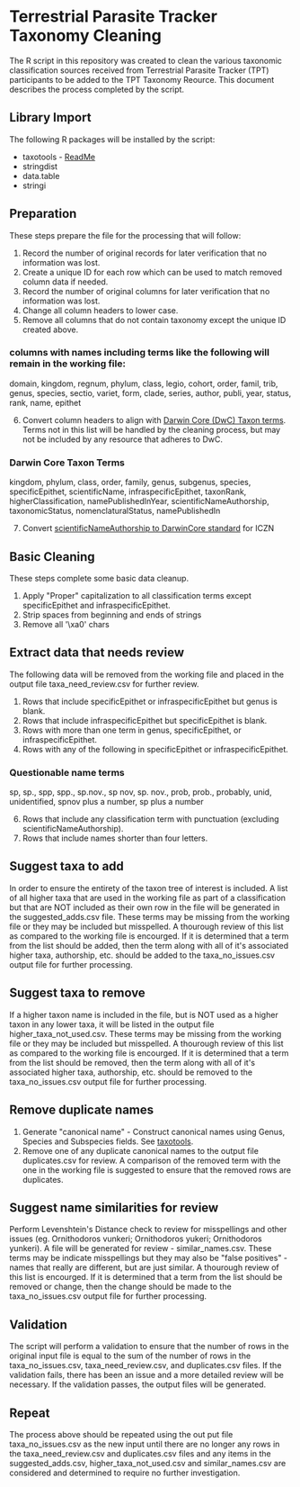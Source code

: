 # Terrestrial Parasite Tracker Taxonomy Cleaning

The R script in this repository was created to clean the various taxonomic classification sources received from Terrestrial Parasite Tracker (TPT) participants to be added to the TPT Taxonomy Reource. This document describes the process completed by the script.

## Library Import
The following R packages will be installed by the script:

 - taxotools - [ReadMe](https://github.com/vijaybarve/taxotools/commit/7dfa7a0fbde290966482bf8741b042c80efbff19?branch=7dfa7a0fbde290966482bf8741b042c80efbff19&diff=unified&short_path=b335630#diff-b335630551682c19a781afebcf4d07bf978fb1f8ac04c6bf87428ed5106870f5)
 - stringdist
 - data.table
 - stringi

## Preparation
These steps prepare the file for the processing that will follow:

1. Record the number of original records for later verification that no information was lost.
2. Create a unique ID for each row which can be used to match removed column data if needed.
3. Record the number of original columns for later verification that no information was lost.
4. Change all column headers to lower case.
5. Remove all columns that do not contain taxonomy except the unique ID created above. 

### columns with names including terms like the following will remain in the working file:
domain, kingdom, regnum, phylum, class, legio, cohort, order, famil, trib, genus, species, sectio, variet, form, clade, series, author, publi, year, status, rank, name, epithet

6. Convert column headers to align with <a href="https://dwc.tdwg.org/terms/#taxon" class="external">Darwin Core (DwC) Taxon terms</a>. Terms not in this list will be handled by the cleaning process, but may not be included by any resource that adheres to DwC.

### Darwin Core Taxon Terms 
kingdom, phylum, class, order, family, genus, subgenus, species, specificEpithet, scientificName, infraspecificEpithet, taxonRank, higherClassification, namePublishedInYear, scientificNameAuthorship, taxonomicStatus, nomenclaturalStatus, namePublishedIn

7. Convert <a href="https://dwc.tdwg.org/terms/#dwc:scientificNameAuthorship" class="external">scientificNameAuthorship to DarwinCore standard</a> for ICZN

## Basic Cleaning
These steps complete some basic data cleanup.

1. Apply "Proper" capitalization to all classification terms except specificEpithet and infraspecificEpithet.
2. Strip spaces from beginning and ends of strings
3. Remove all '\xa0' chars

## Extract data that needs review
The following data will be removed from the working file and placed in the output file taxa_need_review.csv for further review.

1. Rows that include specificEpithet or infraspecificEpithet but genus is blank.
2. Rows that include infraspecificEpithet but specificEpithet is blank.
3. Rows with more than one term in genus, specificEpithet, or infraspecificEpithet.
5. Rows with any of the following in specificEpithet or infraspecificEpithet.

### Questionable name terms
sp, sp., spp, spp., sp.nov., sp nov, sp. nov., prob, prob., probably, unid, unidentified, spnov plus a number, sp plus a number

6. Rows that include any classification term with punctuation (excluding scientificNameAuthorship).
7. Rows that include names shorter than four letters.

## Suggest taxa to add
In order to ensure the entirety of the taxon tree of interest is included. A list of all higher taxa that are used in the working file as part of a classification but that are NOT included as their own row in the file will be generated in the suggested_adds.csv file. These terms may be missing from the working file or they may be included but misspelled. A thourough review of this list as compared to the working file is encourged. If it is determined that a term from the list should be added, then the term along with all of it's associated higher taxa, authorship, etc. should be added to the taxa_no_issues.csv output file for further processing.

## Suggest taxa to remove
If a higher taxon name is included in the file, but is NOT used as a higher taxon in any lower taxa, it will be listed in the output file higher_taxa_not_used.csv. These terms may be missing from the working file or they may be included but misspelled. A thourough review of this list as compared to the working file is encourged. If it is determined that a term from the list should be removed, then the term along with all of it's associated higher taxa, authorship, etc. should be removed to the taxa_no_issues.csv output file for further processing.

## Remove duplicate names
1. Generate "canonical name" - Construct canonical names using Genus, Species and Subspecies fields. See [taxotools](https://github.com/vijaybarve/taxotools/blob/master/man/cast_canonical.Rd).
2. Remove one of any duplicate canonical names to the output file duplicates.csv for review. A comparison of the removed term with the one in the working file is suggested to ensure that the removed rows are duplicates.

## Suggest name similarities for review
Perform Levenshtein's Distance check  to review for misspellings and other issues (eg. Ornithodoros vunkeri; Ornithodoros yukeri; Ornithodoros yunkeri). A file will be generated for review - similar_names.csv. These terms may be indicate misspellings but they may also be "false positives" - names that really are different, but are just similar. A thourough review of this list is encourged. If it is determined that a term from the list should be removed or change, then the change should be made to the taxa_no_issues.csv output file for further processing.

## Validation
The script will perform a validation to ensure that the number of rows in the original input file is equal to the sum of the number of rows in the taxa_no_issues.csv, taxa_need_review.csv, and duplicates.csv files. If the validation fails, there has been an issue and a more detailed review will be necessary. If the validation passes, the output files will be generated.

## Repeat
The process above should be repeated using the out put file taxa_no_issues.csv as the new input until there are no longer any rows in the taxa_need_review.csv and duplicates.csv files and any items in the suggested_adds.csv, higher_taxa_not_used.csv and similar_names.csv are considered and determined to require no further investigation.

